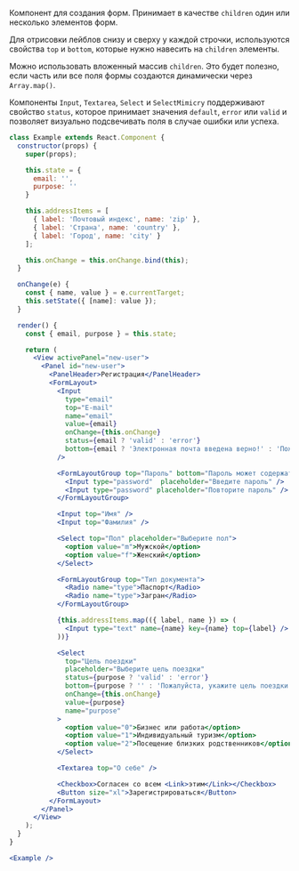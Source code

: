 Компонент для создания форм. Принимает в качестве `children` один или несколько элементов форм.

Для отрисовки лейблов снизу и сверху у каждой строчки, используются свойства `top` и `bottom`, которые нужно навесить
на `children` элементы.

Можно использовать вложенный массив `children`. Это будет полезно, если часть или все поля формы создаются динамически через `Array.map()`.

Компоненты `Input`, `Textarea`, `Select` и `SelectMimicry` поддерживают свойство `status`, которое принимает значения `default`, `error` или `valid` и позволяет визуально подсвечивать поля в случае ошибки или успеха.

```jsx
class Example extends React.Component {
  constructor(props) {
    super(props);

    this.state = {
      email: '',
      purpose: ''
    }

    this.addressItems = [
      { label: 'Почтовый индекс', name: 'zip' },
      { label: 'Страна', name: 'country' },
      { label: 'Город', name: 'city' }
    ];

    this.onChange = this.onChange.bind(this);
  }

  onChange(e) {
    const { name, value } = e.currentTarget;
    this.setState({ [name]: value });
  }

  render() {
    const { email, purpose } = this.state;

    return (
      <View activePanel="new-user">
        <Panel id="new-user">
          <PanelHeader>Регистрация</PanelHeader>
          <FormLayout>
            <Input
              type="email"
              top="E-mail"
              name="email"
              value={email}
              onChange={this.onChange}
              status={email ? 'valid' : 'error'}
              bottom={email ? 'Электронная почта введена верно!' : 'Пожалуйста, введите электронную почту'}
            />

            <FormLayoutGroup top="Пароль" bottom="Пароль может содержать только латинские буквы и цифры.">
              <Input type="password"  placeholder="Введите пароль" />
              <Input type="password" placeholder="Повторите пароль" />
            </FormLayoutGroup>

            <Input top="Имя" />
            <Input top="Фамилия" />

            <Select top="Пол" placeholder="Выберите пол">
              <option value="m">Мужской</option>
              <option value="f">Женский</option>
            </Select>

            <FormLayoutGroup top="Тип документа">
              <Radio name="type">Паспорт</Radio>
              <Radio name="type">Загран</Radio>
            </FormLayoutGroup>

            {this.addressItems.map(({ label, name }) => (
              <Input type="text" name={name} key={name} top={label} />
            ))}

            <Select
              top="Цель поездки"
              placeholder="Выберите цель поездки"
              status={purpose ? 'valid' : 'error'}
              bottom={purpose ? '' : 'Пожалуйста, укажите цель поездки'}
              onChange={this.onChange}
              value={purpose}
              name="purpose"
            >
              <option value="0">Бизнес или работа</option>
              <option value="1">Индивидуальный туризм</option>
              <option value="2">Посещение близких родственников</option>
            </Select>

            <Textarea top="О себе" />

            <Checkbox>Согласен со всем <Link>этим</Link></Checkbox>
            <Button size="xl">Зарегистрироваться</Button>
          </FormLayout>
        </Panel>
      </View>
    );
  }
}

<Example />
```
